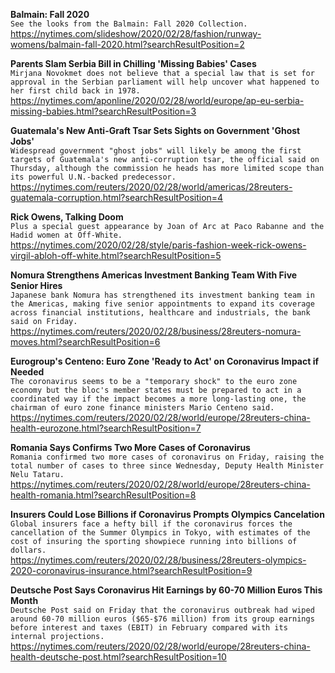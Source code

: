 **Balmain: Fall 2020**\
`See the looks from the Balmain: Fall 2020 Collection.`\
https://nytimes.com/slideshow/2020/02/28/fashion/runway-womens/balmain-fall-2020.html?searchResultPosition=2

**Parents Slam Serbia Bill in Chilling 'Missing Babies' Cases**\
`Mirjana Novokmet does not believe that a special law that is set for approval in the Serbian parliament will help uncover what happened to her first child back in 1978.`\
https://nytimes.com/aponline/2020/02/28/world/europe/ap-eu-serbia-missing-babies.html?searchResultPosition=3

**Guatemala's New Anti-Graft Tsar Sets Sights on Government 'Ghost Jobs'**\
`Widespread government "ghost jobs" will likely be among the first targets of Guatemala's new anti-corruption tsar, the official said on Thursday, although the commission he heads has more limited scope than its powerful U.N.-backed predecessor. `\
https://nytimes.com/reuters/2020/02/28/world/americas/28reuters-guatemala-corruption.html?searchResultPosition=4

**Rick Owens, Talking Doom**\
`Plus a special guest appearance by Joan of Arc at Paco Rabanne and the Hadid women at Off-White.`\
https://nytimes.com/2020/02/28/style/paris-fashion-week-rick-owens-virgil-abloh-off-white.html?searchResultPosition=5

**Nomura Strengthens Americas Investment Banking Team With Five Senior Hires**\
`Japanese bank Nomura has strengthened its investment banking team in the Americas, making five senior appointments to expand its coverage across financial institutions, healthcare and industrials, the bank said on Friday.`\
https://nytimes.com/reuters/2020/02/28/business/28reuters-nomura-moves.html?searchResultPosition=6

**Eurogroup's Centeno: Euro Zone 'Ready to Act' on Coronavirus Impact if Needed**\
`The coronavirus seems to be a "temporary shock" to the euro zone economy but the bloc's member states must be prepared to act in a coordinated way if the impact becomes a more long-lasting one, the chairman of euro zone finance ministers Mario Centeno said.`\
https://nytimes.com/reuters/2020/02/28/world/europe/28reuters-china-health-eurozone.html?searchResultPosition=7

**Romania Says Confirms Two More Cases of Coronavirus**\
`Romania confirmed two more cases of coronavirus on Friday, raising the total number of cases to three since Wednesday, Deputy Health Minister Nelu Tataru.`\
https://nytimes.com/reuters/2020/02/28/world/europe/28reuters-china-health-romania.html?searchResultPosition=8

**Insurers Could Lose Billions if Coronavirus Prompts Olympics Cancelation**\
`Global insurers face a hefty bill if the coronavirus forces the cancellation of the Summer Olympics in Tokyo, with estimates of the cost of insuring the sporting showpiece running into billions of dollars.`\
https://nytimes.com/reuters/2020/02/28/business/28reuters-olympics-2020-coronavirus-insurance.html?searchResultPosition=9

**Deutsche Post Says Coronavirus Hit Earnings by 60-70 Million Euros This Month**\
`Deutsche Post said on Friday that the coronavirus outbreak had wiped around 60-70 million euros ($65-$76 million) from its group earnings before interest and taxes (EBIT) in February compared with its internal projections.`\
https://nytimes.com/reuters/2020/02/28/world/europe/28reuters-china-health-deutsche-post.html?searchResultPosition=10

